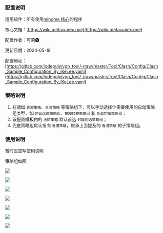 ### 配置说明

适用软件：所有使用[mihome 核心](https://github.com/MetaCubeX/mihomo/tree/Meta)的程序

核心文档：[https://wiki.metacubex.one](https://wiki.metacubex.one)

配置作者：可莉🅥

更新日期：2024-05-18

配置地址：[https://gitlab.com/lodepuly/vpn_tool/-/raw/master/Tool/Clash/Config/Clash_Sample_Configuration_By_iKeLee.yaml](https://gitlab.com/lodepuly/vpn_tool/-/raw/master/Tool/Clash/Config/Clash_Sample_Configuration_By_iKeLee.yaml)


### 策略说明

1. 在诸如 `香港策略`、`台湾策略` 等策略组下，可以手动选择你需要使用的自动策略组类型，如 `时延优选策略组`、`故障转移策略组` 和 `负载均衡策略组`；
2. 该配置模板内的 `地区策略` 默认首选 `时延优选策略组`；
3. 兜底策略组默认指向 `香港策略`，继承上面提及的 `香港策略` 的子策略组。

### 使用说明

暂时没空写使用说明

策略组如图

![](https://gitlab.com/lodepuly/vpn_tool/-/raw/master/Tool/Clash/Config/Resource/1.png)

![](https://gitlab.com/lodepuly/vpn_tool/-/raw/master/Tool/Clash/Config/Resource/2.png)

![](https://gitlab.com/lodepuly/vpn_tool/-/raw/master/Tool/Clash/Config/Resource/3.png)

![](https://gitlab.com/lodepuly/vpn_tool/-/raw/master/Tool/Clash/Config/Resource/4.png)

![](https://gitlab.com/lodepuly/vpn_tool/-/raw/master/Tool/Clash/Config/Resource/5.png)

![](https://gitlab.com/lodepuly/vpn_tool/-/raw/master/Tool/Clash/Config/Resource/6.png)

![](https://gitlab.com/lodepuly/vpn_tool/-/raw/master/Tool/Clash/Config/Resource/7.png)